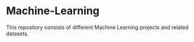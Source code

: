 # Machine-Learning
This repository consists of different Machine Learning projects and related datasets.
